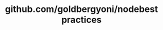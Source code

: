 ---
layout: post
title: github.com/goldbergyoni/nodebestpractices
categories: link
tags: [انگلیسی, برنامه‌نویسی]
---